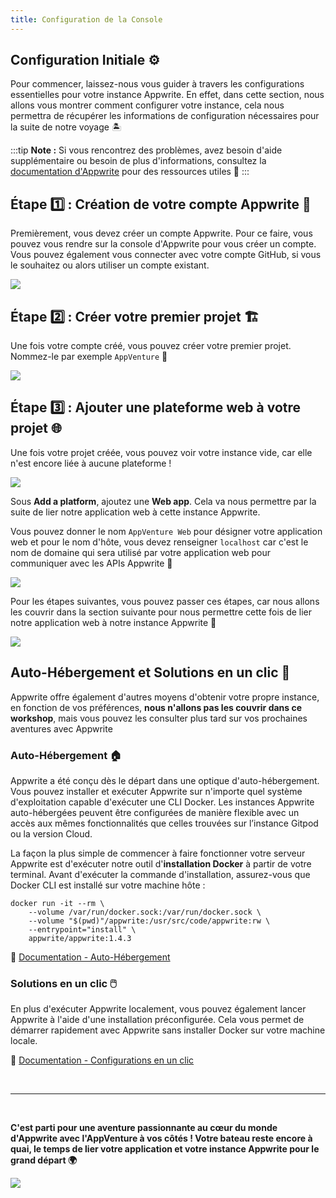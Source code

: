 ```yaml
---
title: Configuration de la Console
---
```


<Documentation link="https://appwrite.io/docs/quick-starts/nextjs"></Documentation>

<Hero
title="Configuration de la Console 🛠️"
image="/assets/workshop/configuration/console/console_config.jpeg"
description="Bienvenue dans la partie Configuration de la Console Appwrite, une étape essentielle de notre voyage
Appwrite ! 🧭 Ici, nous allons préparer notre outil de gestion Appwrite pour explorer le vaste univers qui s'offre à
nous. Ces configurations initiales garantiront une expérience agréable et sans accroc tout au long de notre aventure 🚀"
/>

## Configuration Initiale ⚙️

Pour commencer, laissez-nous vous guider à travers les configurations essentielles pour votre instance Appwrite.
En effet, dans cette section, nous allons vous montrer comment configurer votre instance, cela nous permettra de récupérer les informations de configuration nécessaires pour la suite de notre
voyage 🏝️

:::tip
**Note :** Si vous rencontrez des problèmes, avez besoin d'aide supplémentaire ou besoin de plus d'informations,
consultez la [documentation d'Appwrite](https://appwrite.io/docs/quick-starts) pour des ressources utiles 📘
:::

## Étape 1️⃣ : Création de votre compte Appwrite 👤

Premièrement, vous devez créer un compte Appwrite. Pour ce faire, vous pouvez vous rendre sur
la console d'Appwrite pour vous créer un compte. Vous pouvez également vous
connecter avec votre compte GitHub, si vous le souhaitez ou alors utiliser un compte existant.

<Image src="/assets/workshop/configuration/console/console_signup.png" imageAlt="Onboarding screen Appwrite Cloud" withSpacing></Image>

<!-- ::: info
Cette instance Appwrite Cloud est gratuite et restera votre propriété même après la fin de ce workshop 💪🏼
::: -->

## Étape 2️⃣ : Créer votre premier projet 🏗️

Une fois votre compte créé, vous pouvez créer votre premier projet. Nommez-le par exemple `AppVenture` 📝

<Image src="/assets/workshop/configuration/console/console_project.png" imageAlt="Create project screen" withSpacing></Image>

## Étape 3️⃣ : Ajouter une plateforme web à votre projet 🌐

Une fois votre projet créée, vous pouvez voir votre instance vide, car elle n'est encore liée à aucune plateforme !

<Image src="/assets/workshop/configuration/console/console_select_platform.png" imageAlt="Console select platform" withSpacing></Image>

Sous **Add a platform**, ajoutez une **Web app**. Cela va nous permettre par la suite de
lier notre application web à cette instance Appwrite.

Vous pouvez donner le nom `AppVenture Web` pour désigner votre application web et pour le nom d'hôte, vous devez
renseigner `localhost` car c'est le nom de domaine qui sera utilisé par votre application web pour communiquer avec les
APIs Appwrite 📡

<Image src="/assets/workshop/configuration/console/console_add_platform.png" imageAlt="Console form add platform" withSpacing></Image>

Pour les étapes suivantes, vous pouvez passer ces étapes, car nous allons les couvrir dans la section suivante pour nous
permettre cette fois de lier notre application web à notre instance Appwrite 🤯

<Image src="/assets/workshop/configuration/console/console_end.png" imageAlt="Console screen" withSpacing></Image>

<InfoBonus title="Les autres moyens de configurer une instance Appwrite 📦">

## Auto-Hébergement et Solutions en un clic 📝

Appwrite offre également d'autres moyens d'obtenir votre propre instance, en fonction de vos préférences, **nous
n'allons pas les couvrir dans ce workshop**, mais vous pouvez les consulter plus tard sur vos prochaines aventures avec
Appwrite

### Auto-Hébergement 🏠

Appwrite a été conçu dès le départ dans une optique d'auto-hébergement. Vous pouvez installer et exécuter Appwrite sur
n'importe quel système d'exploitation capable d'exécuter une CLI Docker. Les instances Appwrite auto-hébergées peuvent
être configurées de manière flexible avec un accès aux mêmes fonctionnalités que celles trouvées sur l’instance Gitpod ou la version Cloud.

La façon la plus simple de commencer à faire fonctionner votre serveur Appwrite est d'exécuter notre outil 
d'**installation Docker** à partir de votre terminal. Avant d'exécuter la commande d'installation, assurez-vous que Docker CLI
est installé sur votre machine hôte :

```shell
docker run -it --rm \
    --volume /var/run/docker.sock:/var/run/docker.sock \
    --volume "$(pwd)"/appwrite:/usr/src/code/appwrite:rw \
    --entrypoint="install" \
    appwrite/appwrite:1.4.3
```

📖 [Documentation - Auto-Hébergement](https://appwrite.io/docs/advanced/self-hosting)

### Solutions en un clic 🖱️

En plus d'exécuter Appwrite localement, vous pouvez également lancer Appwrite à l'aide d'une installation préconfigurée.
Cela vous permet de démarrer rapidement avec Appwrite sans installer Docker sur votre machine locale.

📖 [Documentation - Configurations en un clic](https://appwrite.io/docs/advanced/self-hosting#one-click-setups)

</InfoBonus>

<br/>

---
<br/>

**C'est parti pour une aventure passionnante au cœur du monde d'Appwrite avec l'AppVenture à vos côtés ! Votre bateau
reste encore à quai, le temps de lier votre application et votre instance Appwrite pour le grand départ 🌍**

<Image src="/assets/workshop/configuration/app/bay_app_boat.jpeg" imageAlt="Lexica image with a boat in a bay" withSpacing></Image>
